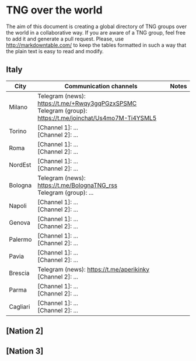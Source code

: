 # TNG over the world

The aim of this document is creating a global directory of TNG groups over the world in a collaborative way. If you are aware of a TNG group, feel free to add it and generate a pull request.
Please, use http://markdowntable.com/ to keep the tables formatted in such a way that the plain text is easy to read and modify.

## Italy

| City     | Communication channels                                                                                        | Notes |
|----------|---------------------------------------------------------------------------------------------------------------|-------|
| Milano   | Telegram (news): https://t.me/+Rwqy3gqPGzxSPSMC <br> Telegram (group): https://t.me/joinchat/Us4mo7M-Ti4YSML5 |       |
| Torino   | [Channel 1]: ... <br> [Channel 2]: ...                                                                        |       |
| Roma     | [Channel 1]: ... <br> [Channel 2]: ...                                                                        |       |
| NordEst  | [Channel 1]: ... <br> [Channel 2]: ...                                                                        |       |
| Bologna  | Telegram (news): https://t.me/BolognaTNG_rss <br> Telegram (group): ...                                       |       |
| Napoli   | [Channel 1]: ... <br> [Channel 2]: ...                                                                        |       |
| Genova   | [Channel 1]: ... <br> [Channel 2]: ...                                                                        |       |
| Palermo  | [Channel 1]: ... <br> [Channel 2]: ...                                                                        |       |
| Pavia    | [Channel 1]: ... <br> [Channel 2]: ...                                                                        |       |
| Brescia  | Telegram (news): https://t.me/aperikinky <br> [Channel 2]: ...                                                |       |
| Parma    | [Channel 1]: ... <br> [Channel 2]: ...                                                                        |       |
| Cagliari | [Channel 1]: ... <br> [Channel 2]: ...                                                                        |       |

## [Nation 2]

## [Nation 3]
